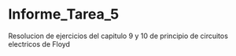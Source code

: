 # Informe_Tarea_5
Resolucion de ejercicios del capitulo 9 y 10 de principio de circuitos electricos de Floyd
